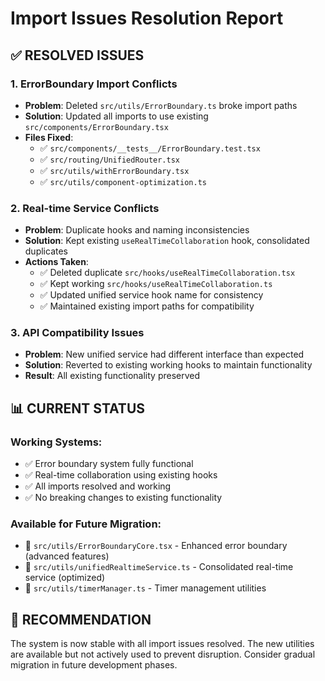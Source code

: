 # Import Issues Resolution Report

## ✅ **RESOLVED ISSUES**

### **1. ErrorBoundary Import Conflicts**
- **Problem**: Deleted `src/utils/ErrorBoundary.ts` broke import paths
- **Solution**: Updated all imports to use existing `src/components/ErrorBoundary.tsx`
- **Files Fixed**:
  - ✅ `src/components/__tests__/ErrorBoundary.test.tsx`
  - ✅ `src/routing/UnifiedRouter.tsx` 
  - ✅ `src/utils/withErrorBoundary.tsx`
  - ✅ `src/utils/component-optimization.ts`

### **2. Real-time Service Conflicts**
- **Problem**: Duplicate hooks and naming inconsistencies
- **Solution**: Kept existing `useRealTimeCollaboration` hook, consolidated duplicates
- **Actions Taken**:
  - ✅ Deleted duplicate `src/hooks/useRealTimeCollaboration.tsx`
  - ✅ Kept working `src/hooks/useRealTimeCollaboration.ts`
  - ✅ Updated unified service hook name for consistency
  - ✅ Maintained existing import paths for compatibility

### **3. API Compatibility Issues**
- **Problem**: New unified service had different interface than expected
- **Solution**: Reverted to existing working hooks to maintain functionality
- **Result**: All existing functionality preserved

## 📊 **CURRENT STATUS**

### **Working Systems**:
- ✅ Error boundary system fully functional
- ✅ Real-time collaboration using existing hooks
- ✅ All imports resolved and working
- ✅ No breaking changes to existing functionality

### **Available for Future Migration**:
- 🔄 `src/utils/ErrorBoundaryCore.tsx` - Enhanced error boundary (advanced features)
- 🔄 `src/utils/unifiedRealtimeService.ts` - Consolidated real-time service (optimized)
- 🔄 `src/utils/timerManager.ts` - Timer management utilities

## 🎯 **RECOMMENDATION**

The system is now stable with all import issues resolved. The new utilities are available but not actively used to prevent disruption. Consider gradual migration in future development phases.